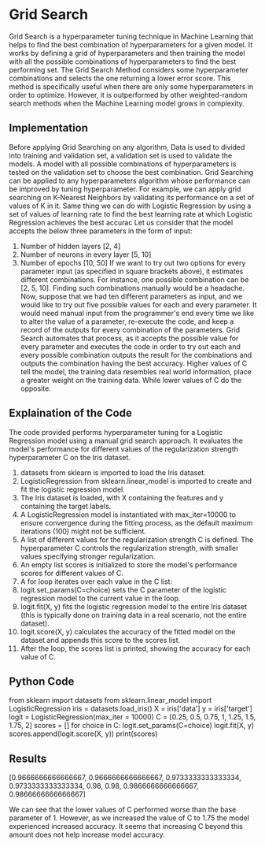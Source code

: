 # Grid Search

Grid Search is a hyperparameter tuning technique in Machine Learning that helps to find the best combination of hyperparameters for a given model. It works by defining a grid of hyperparameters and then training the model with all the possible combinations of hyperparameters to find the best performing set.
The Grid Search Method considers some hyperparameter combinations and selects the one returning a lower error score. This method is specifically useful when there are only some hyperparameters in order to optimize. However, it is outperformed by other weighted-random search methods when the Machine Learning model grows in complexity.

## Implementation

Before applying Grid Searching on any algorithm, Data is used to divided into training and validation set, a validation set is used to validate the models. A model with all possible combinations of hyperparameters is tested on the validation set to choose the best combination.
Grid Searching can be applied to any hyperparameters algorithm whose performance can be improved by tuning hyperparameter. For example, we can apply grid searching on K-Nearest Neighbors by validating its performance on a set of values of K in it. Same thing we can do with Logistic Regression by using a set of values of learning rate to find the best learning rate at which Logistic Regression achieves the best accurac
Let us consider that the model accepts the below three parameters in the form of input:
1. Number of hidden layers [2, 4]
2. Number of neurons in every layer [5, 10]
3. Number of epochs [10, 50]
If we want to try out two options for every parameter input (as specified in square brackets above), it estimates different combinations. For instance, one possible combination can be [2, 5, 10]. Finding such combinations manually would be a headache.
Now, suppose that we had ten different parameters as input, and we would like to try out five possible values for each and every parameter. It would need manual input from the programmer's end every time we like to alter the value of a parameter, re-execute the code, and keep a record of the outputs for every combination of the parameters.
Grid Search automates that process, as it accepts the possible value for every parameter and executes the code in order to try out each and every possible combination outputs the result for the combinations and outputs the combination having the best accuracy.
Higher values of C tell the model, the training data resembles real world information, place a greater weight on the training data. While lower values of C do the opposite.

## Explaination of the Code 

The code provided performs hyperparameter tuning for a Logistic Regression model using a manual grid search approach. It evaluates the model's performance for different values of the regularization strength hyperparameter C on the Iris dataset.
1. datasets from sklearn is imported to load the Iris dataset.
2. LogisticRegression from sklearn.linear_model is imported to create and fit the logistic regression model.
3. The Iris dataset is loaded, with X containing the features and y containing the target labels.
4. A LogisticRegression model is instantiated with max_iter=10000 to ensure convergence during the fitting process, as the default maximum iterations (100) might not be sufficient.
5. A list of different values for the regularization strength C is defined. The hyperparameter C controls the regularization strength, with smaller values specifying stronger regularization.
6. An empty list scores is initialized to store the model's performance scores for different values of C.
7. A for loop iterates over each value in the C list:
8. logit.set_params(C=choice) sets the C parameter of the logistic regression model to the current value in the loop.
9. logit.fit(X, y) fits the logistic regression model to the entire Iris dataset (this is typically done on training data in a real scenario, not the entire dataset).
10. logit.score(X, y) calculates the accuracy of the fitted model on the dataset and appends this score to the scores list.
11. After the loop, the scores list is printed, showing the accuracy for each value of C.

## Python Code

from sklearn import datasets
from sklearn.linear_model import LogisticRegression
iris = datasets.load_iris()
X = iris['data']
y = iris['target']
logit = LogisticRegression(max_iter = 10000)
C = [0.25, 0.5, 0.75, 1, 1.25, 1.5, 1.75, 2]
scores = []
for choice in C:
  logit.set_params(C=choice)
  logit.fit(X, y)
  scores.append(logit.score(X, y))
print(scores)

## Results

[0.9666666666666667, 0.9666666666666667, 0.9733333333333334, 0.9733333333333334, 0.98, 0.98, 0.9866666666666667, 0.9866666666666667]

We can see that the lower values of C performed worse than the base parameter of 1. However, as we increased the value of C to 1.75 the model experienced increased accuracy.
It seems that increasing C beyond this amount does not help increase model accuracy.
